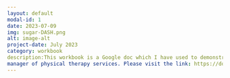 ```yaml
---
layout: default
modal-id: 1
date: 2023-07-09
img: sugar-DASH.png
alt: image-alt
project-date: July 2023
category: workbook
description:This workbook is a Google doc which I have used to demonstrate how my professional background is analogous to being a product
manager of physical therapy services. Please visit the link: https://docs.google.com/document/d/1ngzW6iNvd7qS8dvrZnbUe1-dtZKnKjHStIIeVJvY_kU/edit?usp=sharing
---
```


